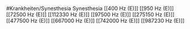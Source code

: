 #Krankheiten/Synesthesia
Synesthesia
[[400 Hz (E)]]
[[950 Hz (E)]]
[[72500 Hz (E)]]
[[112330 Hz (E)]]
[[97500 Hz (E)]]
[[275150 Hz (E)]]
[[477500 Hz (E)]]
[[667000 Hz (E)]]
[[742000 Hz (E)]]
[[987230 Hz (E)]]